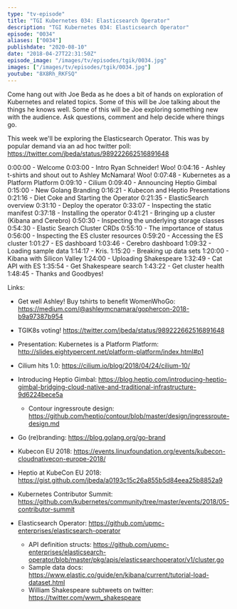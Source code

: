 ```yaml
---
type: "tv-episode"
title: "TGI Kubernetes 034: Elasticsearch Operator"
description: "TGI Kubernetes 034: Elasticsearch Operator"
episode: "0034"
aliases: ["0034"]
publishdate: "2020-08-10"
date: "2018-04-27T22:31:50Z"
episode_image: "/images/tv/episodes/tgik/0034.jpg"
images: ["/images/tv/episodes/tgik/0034.jpg"]
youtube: "8X8Rh_RKFSQ"
---
```


Come hang out with Joe Beda as he does a bit of hands on exploration of Kubernetes and related topics. Some of this will be Joe talking about the things he knows well. Some of this will be Joe exploring something new with the audience. Ask questions, comment and help decide where things go.

This week we&#39;ll be exploring the Elasticsearch Operator. This was by popular demand via an ad hoc twitter poll: https://twitter.com/jbeda/status/989222662516891648


0:00:00 - Welcome
0:03:00 - Intro Ryan Schneider! Woo!
0:04:16 - Ashley t-shirts and shout out to Ashley McNamara! Woo!
0:07:48 - Kubernetes as a Platform Platform 
0:09:10 - Cilium
0:09:40 - Announcing Heptio Gimbal
0:15:00 - New Golang Branding
0:16:21 - Kubecon and Heptio Presentations 
0:21:16 - Diet Coke and Starting the Operator
0:21:35 - ElasticSearch overview
0:31:10 - Deploy the operator
0:33:07 - Inspecting the static manifest
0:37:18 - Installing the operator
0:41:21 - Bringing up a cluster (Kibana and Cerebro)
0:50:30 - Inspecting the underlying storage classes
0:54:30 - Elastic Search Cluster CRDs
0:55:10 - The importance of status
0:56:00 - Inspecting the ES cluster resources
0:59:20 - Accessing the ES cluster
1:01:27 - ES dashboard
1:03:46 - Cerebro dashboard
1:09:32 - Loading sample data
1:14:17 - Kris.
1:15:20 - Breaking up data sets
1:20:00 - Kibana with Silicon Valley
1:24:00 - Uploading Shakespeare 
1:32:49 - Cat API with ES
1:35:54 - Get Shakespeare search
1:43:22 - Get cluster health
1:48:45 - Thanks and Goodbyes! 

Links:
* Get well Ashley! Buy tshirts to benefit WomenWhoGo: https://medium.com/@ashleymcnamara/gophercon-2018-b9a97387b954
* TGIK8s voting! https://twitter.com/jbeda/status/989222662516891648
* Presentation: Kubernetes is a Platform Platform: http://slides.eightypercent.net/platform-platform/index.html#p1
* Cilium hits 1.0: https://cilium.io/blog/2018/04/24/cilium-10/
* Introducing Heptio Gimbal: https://blog.heptio.com/introducing-heptio-gimbal-bridging-cloud-native-and-traditional-infrastructure-9d6224bece5a
  * Contour ingressroute design: https://github.com/heptio/contour/blob/master/design/ingressroute-design.md
* Go (re)branding: https://blog.golang.org/go-brand
* Kubecon EU 2018: https://events.linuxfoundation.org/events/kubecon-cloudnativecon-europe-2018/
* Heptio at KubeCon EU 2018: https://gist.github.com/jbeda/a0193c15c26a855b5d84eea25b8852a9
* Kubernetes Contributor Summit: https://github.com/kubernetes/community/tree/master/events/2018/05-contributor-summit

* Elasticsearch Operator: https://github.com/upmc-enterprises/elasticsearch-operator
  * API definition structs: https://github.com/upmc-enterprises/elasticsearch-operator/blob/master/pkg/apis/elasticsearchoperator/v1/cluster.go
  * Sample data docs: https://www.elastic.co/guide/en/kibana/current/tutorial-load-dataset.html
  * William Shakespeare subtweets on twitter: https://twitter.com/wwm_shakespeare

